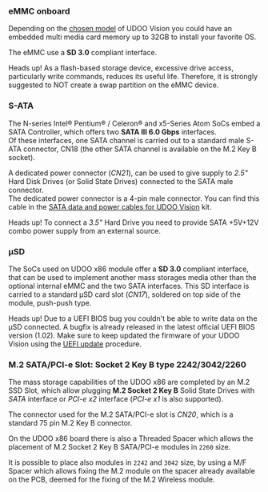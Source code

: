 ### eMMC onboard

Depending on the [chosen model](!Hardware_References/Board_versions) of UDOO Vision you could have an embedded multi media card memory up to 32GB to install your favorite OS.  

The eMMC use a **SD 3.0** compliant interface.

<span class="label label-warning">Heads up!</span> As a flash-based storage device, excessive drive access, particularly write commands, reduces its useful life. Therefore, it is strongly suggested to NOT create a swap partition on the eMMC device.


### S-ATA

The N-series Intel® Pentium® / Celeron® and x5-Series Atom SoCs embed a SATA Controller, which offers two **SATA III 6.0 Gbps** interfaces.  
Of these interfaces, one SATA channel is carried out to a standard male S-ATA connector, CN18 (the other SATA channel is available on the M.2 Key B socket).

A dedicated power connector (*CN21*), can be used to give supply to *2.5"* Hard Disk Drives (or Solid State Drives) connected to the SATA male connector.  
The dedicated power connector is a 4-pin male connector. You can find this cable in the [SATA data and power cables for UDOO Vision](http://shop.udoo.org/sata-data-and-power-cables-for-udoo-x86.html) kit.

<span class="label label-warning">Heads up!</span> To connect a *3.5"* Hard Drive you need to provide SATA +5V+12V combo power supply from an external source.

### μSD

The SoCs used on UDOO x86 module offer a **SD 3.0** compliant interface, that can be used to implement another mass storages media other than the optional internal eMMC and the two SATA interfaces.
This SD interface is carried to a standard μSD card slot (*CN17*), soldered on top side of the module, push-push type.

<span class="label label-warning">Heads up!</span> Due to a UEFI BIOS bug you couldn't be able to write data on the μSD connected. A bugfix is already released in the latest official UEFI BIOS version (1.02). Make sure to keep updated the firmware of your UDOO Vision using the [UEFI update](!/Advanced_Topics/UEFI_update) procedure.

### M.2 SATA/PCI-e Slot: Socket 2 Key B type 2242/3042/2260

The mass storage capabilities of the UDOO x86 are completed by an M.2 SSD Slot, which allow plugging **M.2 Socket 2 Key B** Solid State Drives with *SATA* interface or *PCI-e x2* interface (*PCI-e x1* is also supported).  

The connector used for the M.2 SATA/PCI-e slot is *CN20*, which is a standard 75 pin M.2 Key B connector.

On the UDOO x86 board there is also a Threaded Spacer which allows the placement of M.2 Socket 2 Key B SATA/PCI-e modules in `2260` size.

It is possible to place also modules in `2242` and `3042` size, by using a M/F Spacer which allows fixing the M.2 module on the spacer already available on the PCB, deemed for the fixing of the M.2 Wireless module.
